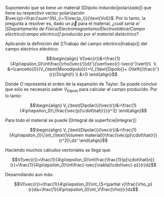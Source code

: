 
Suponiendo que se tiene un material [[Dipolo inducido|polarizado]] que tiene su respectivo vector polarización $\vec{p}=\frac{\sum^{N}_{i=1}\vec{p_i}}{\text{Vol}}$. Por lo tanto, la pregunta a resolver es, dado un $\vec{p}$ para el material, *¿cuál sería el [[Departamento de Física/Electromagnetismo/Electrostática/Campo eléctrico|campo eléctrico]] producido por el material dieléctrico?*. 

Aplicando la definición del [[Trabajo del campo eléctrico|trabajo]] del campo eléctrico eléctrico: 

$$\begin{align}
V(\vec{r})&=\frac{1}{4\pi\epsilon_0}\int\frac{\rho(\vec{r})dz'}{\vert\vec{r}-\vec{r'}\vert}\\  \\
&=\cancelto{0}{V_{\text{Monodipolo}}}+V_{\text{Dipolo}}+ O\left((\frac{r'}{r})3\right)\\  \\
&=0
\end{align}$$

Donde $O$ representa el orden de la expansión de Taylor. Se puede concluir que sólo es necesario saber $V_{\text{Dipolo}}$ para calcular el campo producido. Por lo tanto: 

$$\begin{align}
V_{\text{Dipolar}}(\vec{r})&=\frac{1}{4\pi\epsilon_0}\;\frac{\vec{p}\cdot\hat{r}}{r^2}
\end{align}$$

Para todo el material se puede [[Integral de superficie|integrar]]: 

$$\begin{align}
V_{\text{Dipolar}}(\vec{r})&=\frac{1}{4\pi\epsilon_0}\;\int_{\text{Volumen material}}\frac{\vec{p}\cdot\hat{r}}{r^2}\;dz'
\end{align}$$


Haciendo muchos cálculos vectoriales se llega que: 

$$V(\vec{r})=\frac{1}{4\pi\epsilon_0}\int\frac{\frac{1}{p}\cdot\hat{n}}{r}+\frac{1}{4\pi\epsilon_0}\int\frac{-\vec{\nabla}\cdot\vec{-p}}{r}dz$$

Desarrollando aun más: 

$$V(\vec{r})=\frac{1}{4\pi\epsilon_0}\int_{S=\partial v}\frac{\rho_p}{r}da+\frac{1}{4\pi\epsilon_0}\int_V\frac{\rho}{r}dz$$


